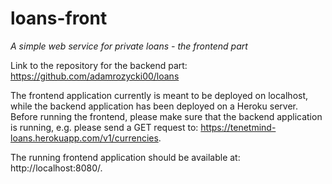 # loans-front
*A simple web service for private loans - the frontend part*

Link to the repository for the backend part:
https://github.com/adamrozycki00/loans

The frontend application currently is meant to be deployed on localhost, while the backend application has been deployed on a Heroku server. Before running the frontend, please make sure that the backend application is running, e.g. please send a GET request to: https://tenetmind-loans.herokuapp.com/v1/currencies. 

The running frontend application should be available at: http://localhost:8080/.
